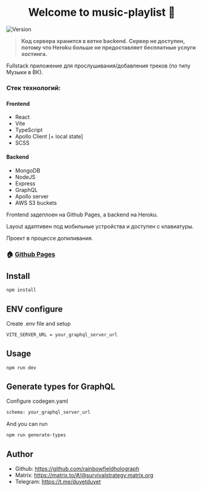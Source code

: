 <h1 align="center">Welcome to music-playlist 👋</h1>
<p>
  <img alt="Version" src="https://img.shields.io/badge/version-0.1.0-blue.svg?cacheSeconds=2592000" />
</p>

> <strong>Код сервера хранится в ветке backend.</strong>
> <strong>Сервер не доступен, потому что Heroku больше не предоставляет бесплатные услуги хостинга.</strong>

Fullstack приложение для прослушивания/добавления треков (по типу Музыки в ВК).

<h3>Стек технологий:<h3>
<h4>Frontend</h4>
<ul>
  <li>React</li>
  <li>Vite</li>
  <li>TypeScript</li>
  <li>Apollo Client [+ local state]</li>
  <li>SCSS</li>
</ul>

<h4>Backend</h4>
<ul>
  <li>MongoDB</li>
  <li>NodeJS</li>
  <li>Express</li>
  <li>GraphQL</li>
  <li>Apollo server</li>
  <li>AWS S3 buckets</li>
</ul>

Frontend задеплоен на Github Pages, а backend на Heroku.

Layout адаптивен под мобильные устройства и доступен с клавиатуры.

Проект в процессе допиливания.

### 🏠 [Github Pages](https://rainbowfieldholograph.github.io/music-playlist-fullstack/)

## Install

```sh
npm install
```

## ENV configure

Create .env file and setup

```sh
VITE_SERVER_URL = your_graphql_server_url
```

## Usage

```sh
npm run dev
```

## Generate types for GraphQL

Configure codegen.yaml

```sh
schema: your_graphql_server_url
```

And you can run

```sh
npm run generate-types
```

## Author

- Github: https://github.com/rainbowfieldholograph
- Matrix: https://matrix.to/#/@survivalstrategy:matrix.org
- Telegram: https://t.me/duvetduvet
